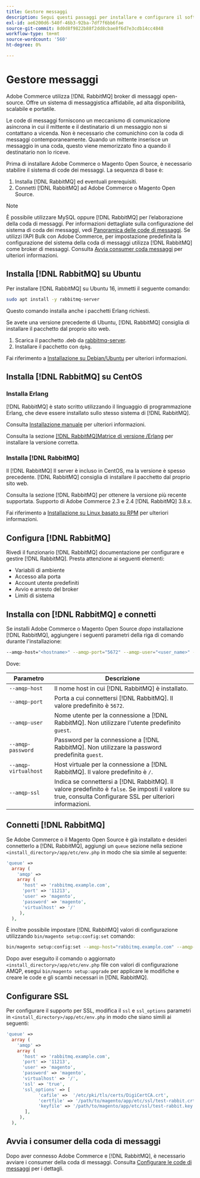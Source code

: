 ```yaml
---
title: Gestore messaggi
description: Segui questi passaggi per installare e configurare il software Message Broker richiesto (ad esempio [!DNL RabbitMQ]) per le installazioni locali di Adobe Commerce.
exl-id: ae6200d6-540f-46b3-92ba-7df7f6bb6fae
source-git-commit: 8d0d8f9822b88f2dd8cbae8f6d7e3cdb14cc4848
workflow-type: tm+mt
source-wordcount: '560'
ht-degree: 0%

---
```


# Gestore messaggi

Adobe Commerce utilizza [!DNL RabbitMQ] broker di messaggi open-source. Offre un sistema di messaggistica affidabile, ad alta disponibilità, scalabile e portatile.

Le code di messaggi forniscono un meccanismo di comunicazione asincrona in cui il mittente e il destinatario di un messaggio non si contattano a vicenda. Non è necessario che comunichino con la coda di messaggi contemporaneamente. Quando un mittente inserisce un messaggio in una coda, questo viene memorizzato fino a quando il destinatario non lo riceve.

Prima di installare Adobe Commerce o Magento Open Source, è necessario stabilire il sistema di code dei messaggi. La sequenza di base è:

1. Installa [!DNL RabbitMQ] ed eventuali prerequisiti.
1. Connetti [!DNL RabbitMQ] ad Adobe Commerce o Magento Open Source.

>[!NOTE]
>
>È possibile utilizzare MySQL oppure [!DNL RabbitMQ] per l’elaborazione della coda di messaggi. Per informazioni dettagliate sulla configurazione del sistema di coda dei messaggi, vedi [Panoramica delle code di messaggi](https://developer.adobe.com/commerce/php/development/components/message-queues/). Se utilizzi l’API Bulk con Adobe Commerce, per impostazione predefinita la configurazione del sistema della coda di messaggi utilizza [!DNL RabbitMQ] come broker di messaggi. Consulta [Avvia consumer coda messaggi](../../configuration/cli/start-message-queues.md) per ulteriori informazioni.

## Installa [!DNL RabbitMQ] su Ubuntu

Per installare [!DNL RabbitMQ] su Ubuntu 16, immetti il seguente comando:

```bash
sudo apt install -y rabbitmq-server
```

Questo comando installa anche i pacchetti Erlang richiesti.

Se avete una versione precedente di Ubuntu, [!DNL RabbitMQ] consiglia di installare il pacchetto dal proprio sito web.

1. Scarica il pacchetto .deb da [rabbitmq-server](https://www.rabbitmq.com/download.html).
1. Installare il pacchetto con `dpkg`.

Fai riferimento a [Installazione su Debian/Ubuntu](https://www.rabbitmq.com/install-debian.html) per ulteriori informazioni.

## Installa [!DNL RabbitMQ] su CentOS

### Installa Erlang

[!DNL RabbitMQ] è stato scritto utilizzando il linguaggio di programmazione Erlang, che deve essere installato sullo stesso sistema di [!DNL RabbitMQ].

Consulta [Installazione manuale](https://www.erlang-solutions.com/downloads/) per ulteriori informazioni.

Consulta la sezione [[!DNL RabbitMQ]Matrice di versione /Erlang](https://www.rabbitmq.com/which-erlang.html) per installare la versione corretta.

### Installa [!DNL RabbitMQ]

Il [!DNL RabbitMQ] Il server è incluso in CentOS, ma la versione è spesso precedente. [!DNL RabbitMQ] consiglia di installare il pacchetto dal proprio sito web.

Consulta la sezione [!DNL RabbitMQ] per ottenere la versione più recente supportata. Supporto di Adobe Commerce 2.3 e 2.4 [!DNL RabbitMQ] 3.8.x.

Fai riferimento a [Installazione su Linux basato su RPM](https://www.rabbitmq.com/install-rpm.html) per ulteriori informazioni.

## Configura [!DNL RabbitMQ]

Rivedi il funzionario [!DNL RabbitMQ] documentazione per configurare e gestire [!DNL RabbitMQ]. Presta attenzione ai seguenti elementi:

* Variabili di ambiente
* Accesso alla porta
* Account utente predefiniti
* Avvio e arresto del broker
* Limiti di sistema

## Installa con [!DNL RabbitMQ] e connetti

Se installi Adobe Commerce o Magento Open Source _dopo_ installazione [!DNL RabbitMQ], aggiungere i seguenti parametri della riga di comando durante l&#39;installazione:

```bash
--amqp-host="<hostname>" --amqp-port="5672" --amqp-user="<user_name>" --amqp-password="<password>" --amqp-virtualhost="/"
```

Dove:

| Parametro | Descrizione |
|--- |--- |
| `--amqp-host` | Il nome host in cui [!DNL RabbitMQ] è installato. |
| `--amqp-port` | Porta a cui connettersi [!DNL RabbitMQ]. Il valore predefinito è `5672`. |
| `--amqp-user` | Nome utente per la connessione a [!DNL RabbitMQ]. Non utilizzare l&#39;utente predefinito `guest`. |
| `--amqp-password` | Password per la connessione a [!DNL RabbitMQ]. Non utilizzare la password predefinita `guest`. |
| `--amqp-virtualhost` | Host virtuale per la connessione a [!DNL RabbitMQ]. Il valore predefinito è `/`. |
| `--amqp-ssl` | Indica se connettersi a [!DNL RabbitMQ]. Il valore predefinito è `false`. Se imposti il valore su true, consulta Configurare SSL per ulteriori informazioni. |

## Connetti [!DNL RabbitMQ]

Se Adobe Commerce o il Magento Open Source è già installato e desideri connetterlo a [!DNL RabbitMQ], aggiungi un `queue` sezione nella sezione `<install_directory>/app/etc/env.php` in modo che sia simile al seguente:

```php
'queue' =>
  array (
    'amqp' =>
    array (
      'host' => 'rabbitmq.example.com',
      'port' => '11213',
      'user' => 'magento',
      'password' => 'magento',
      'virtualhost' => '/'
     ),
  ),
```

È inoltre possibile impostare [!DNL RabbitMQ] valori di configurazione utilizzando `bin/magento setup:config:set` comando:

```bash
bin/magento setup:config:set --amqp-host="rabbitmq.example.com" --amqp-port="11213" --amqp-user="magento" --amqp-password="magento" --amqp-virtualhost="/"
```

Dopo aver eseguito il comando o aggiornato `<install_directory>/app/etc/env.php` file con valori di configurazione AMQP, esegui `bin/magento setup:upgrade` per applicare le modifiche e creare le code e gli scambi necessari in [!DNL RabbitMQ].

## Configurare SSL

Per configurare il supporto per SSL, modifica il `ssl` e `ssl_options` parametri in `<install_directory>/app/etc/env.php` in modo che siano simili ai seguenti:

```php
'queue' =>
  array (
    'amqp' =>
    array (
      'host' => 'rabbitmq.example.com',
      'port' => '11213',
      'user' => 'magento',
      'password' => 'magento',
      'virtualhost' => '/',
      'ssl' => 'true',
      'ssl_options' => [
            'cafile' =>  '/etc/pki/tls/certs/DigiCertCA.crt',
            'certfile' => '/path/to/magento/app/etc/ssl/test-rabbit.crt',
            'keyfile' => '/path/to/magento/app/etc/ssl/test-rabbit.key'
       ],
     ),
  ),
```

## Avvia i consumer della coda di messaggi

Dopo aver connesso Adobe Commerce e [!DNL RabbitMQ], è necessario avviare i consumer della coda di messaggi. Consulta [Configurare le code di messaggi](../../configuration/cli/start-message-queues.md) per i dettagli.
